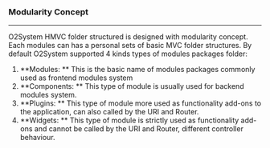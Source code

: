### Modularity Concept ###
--------------------------
O2System HMVC folder structured is designed with modularity concept. Each modules can has a personal sets of basic MVC folder structures.
By default O2System supported 4 kinds types of modules packages folder:

1. **Modules: ** 
   This is the basic name of modules packages commonly used as frontend modules system
2. **Components: **
   This type of module is usually used for backend modules system.
3. **Plugins: **
   This type of module more used as functionality add-ons to the application, can also called by the URI and Router.
4. **Widgets: **
   This type of module is strictly used as functionality add-ons and cannot be called by the URI and Router, different controller behaviour.
